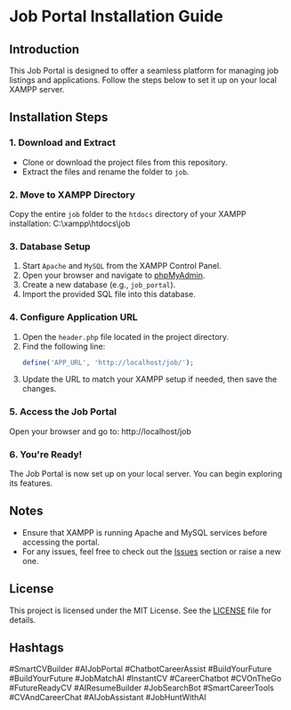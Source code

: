 # Job Portal Installation Guide

## Introduction
This Job Portal is designed to offer a seamless platform for managing job listings and applications. Follow the steps below to set it up on your local XAMPP server.

## Installation Steps

### 1. Download and Extract
- Clone or download the project files from this repository.
- Extract the files and rename the folder to `job`.

### 2. Move to XAMPP Directory
Copy the entire `job` folder to the `htdocs` directory of your XAMPP installation:
C:\xampp\htdocs\job


### 3. Database Setup
1. Start `Apache` and `MySQL` from the XAMPP Control Panel.
2. Open your browser and navigate to [phpMyAdmin](http://localhost/phpmyadmin/).
3. Create a new database (e.g., `job_portal`).
4. Import the provided SQL file into this database.

### 4. Configure Application URL
1. Open the `header.php` file located in the project directory.
2. Find the following line:
    ```php
    define('APP_URL', 'http://localhost/job/');
    ```
3. Update the URL to match your XAMPP setup if needed, then save the changes.

### 5. Access the Job Portal
Open your browser and go to:
http://localhost/job

### 6. You're Ready!
The Job Portal is now set up on your local server. You can begin exploring its features.


## Notes
- Ensure that XAMPP is running Apache and MySQL services before accessing the portal.
- For any issues, feel free to check out the [Issues](https://github.com/YashDoifode1/codex_sih/issues) section or raise a new one.

## License
This project is licensed under the MIT License. See the [LICENSE](LICENSE) file for details.

## Hashtags
#SmartCVBuilder #AIJobPortal #ChatbotCareerAssist #BuildYourFuture #BuildYourFuture #JobMatchAI #InstantCV #CareerChatbot
#CVOnTheGo #FutureReadyCV #AIResumeBuilder #JobSearchBot #SmartCareerTools #CVAndCareerChat #AIJobAssistant #JobHuntWithAI
